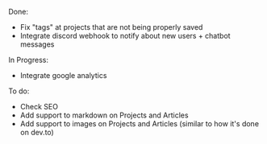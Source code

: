 Done:
- Fix "tags" at projects that are not being properly saved
- Integrate discord webhook to notify about new users + chatbot messages 

In Progress:
- Integrate google analytics

To do:
- Check SEO
- Add support to markdown on Projects and Articles
- Add support to images on Projects and Articles (similar to how it's done on dev.to)
